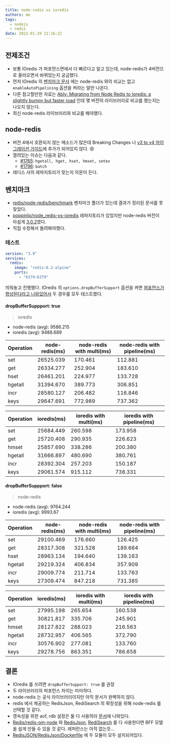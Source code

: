 ```yaml
---
title: node-redis vs ioredis
authors: me
tags:
  - nodejs
  - redis
date: 2022-01-29 22:16:22
---
```


## 전제조건

- 보통 IOredis 가 퍼포먼스면에서 더 빠르다고 알고 있는데, node-redis가 4버전으로 올라오면서 바뀌었는지 궁금했다.
- 먼저 IOredis 의 [벤치마크 문서](https://github.com/luin/ioredis#benchmarks) 에는 node-redis 와의 비교는 없고 `enableAutoPipelining` 옵션을 켜라는 말만 나온다.
- 다른 참고할만한 자료는 [Ably: Migrating from Node Redis to Ioredis: a slightly bumpy but faster road](https://ably.com/blog/migrating-from-node-redis-to-ioredis) 인데 몇 버전의 라이브러리로 비교를 했는지는 나오지 않는다.
- 최신 node-redis 라이브러리와 비교를 해야했다.

## node-redis

- 버전 4에서 호환되지 않는 메소드가 많은데 Breaking Changes 나 [v3 to v4 마이그레이션 가이드](https://github.com/redis/node-redis/blob/master/docs/v3-to-v4.md)에 추가가 되어있지 않다. 😡
- 열려있는 이슈는 다음과 같다.
  - [#1765](https://github.com/redis/node-redis/issues/1765): `hgetall, hget, hset, hmset, setex`
  - [#1796](https://github.com/redis/node-redis/issues/1796): `batch`
- 레디스 사의 레파지토리가 맞는지 의문이 든다.

## 벤치마크

- [redis/node-redis/benchmark](https://github.com/redis/node-redis/tree/master/benchmark) 벤치마크 폴더가 있는데 결과가 정리된 문서를 못 찾았다.
- [poppinlp/node_redis-vs-ioredis](https://github.com/poppinlp/node_redis-vs-ioredis) 레파지토리가 있었지만 node-redis 버전이 아쉽게 [3.0.2](https://github.com/poppinlp/node_redis-vs-ioredis/blob/master/package.json#L26)였다.
- 직접 수정해서 돌려봐야했다.

### 테스트

```yml title="docker-compose.yml"
version: "3.9"
services:
  redis:
    image: "redis:6.2-alpine"
    ports:
      - "6379:6379"
```

띄워놓고 진행했다. IOredis 의 `options.dropBufferSupport` 옵션을 켜면 [퍼포먼스가 향상된다라고 나와있어서](https://github.com/luin/ioredis/blob/master/API.md#new-redisport-host-options) 두 경우를 모두 테스트했다.

#### dropBufferSuppport: true

> ioredis

- node-redis (avg): 9586.215
- ioredis (avg): 9488.689

| Operation | node-redis(ms) | node-redis with multi(ms) | node-redis with pipeline(ms) |
| --------- | -------------- | ------------------------- | ---------------------------- |
| set       | 26525.039      | 170.461                   | 112.881                      |
| get       | 26334.277      | 252.904                   | 183.610                      |
| hset      | 26461.201      | 224.977                   | 133.728                      |
| hgetall   | 31394.670      | 389.773                   | 306.851                      |
| incr      | 28580.127      | 206.482                   | 116.846                      |
| keys      | 29647.691      | 772.989                   | 737.362                      |

| Operation | ioredis(ms) | ioredis with multi(ms) | ioredis with pipeline(ms) |
| --------- | ----------- | ---------------------- | ------------------------- |
| set       | 25684.449   | 260.598                | 173.958                   |
| get       | 25720.408   | 290.935                | 226.623                   |
| hmset     | 25857.690   | 338.286                | 200.380                   |
| hgetall   | 31666.897   | 480.690                | 380.761                   |
| incr      | 28392.304   | 257.203                | 150.187                   |
| keys      | 29061.574   | 915.112                | 738.331                   |

#### dropBufferSuppport: false

> node-redis

- node-redis (avg): 9764.244
- ioredis (avg): 9993.67

| Operation | node-redis(ms) | node-redis with multi(ms) | node-redis with pipeline(ms) |
| --------- | -------------- | ------------------------- | ---------------------------- |
| set       | 29100.469      | 176.660                   | 126.425                      |
| get       | 28317.308      | 321.528                   | 189.664                      |
| hset      | 28963.134      | 194.640                   | 139.163                      |
| hgetall   | 29219.324      | 406.834                   | 357.909                      |
| incr      | 29009.774      | 211.714                   | 133.763                      |
| keys      | 27309.474      | 847.218                   | 731.385                      |

| Operation | ioredis(ms) | ioredis with multi(ms) | ioredis with pipeline(ms) |
| --------- | ----------- | ---------------------- | ------------------------- |
| set       | 27995.198   | 265.654                | 160.538                   |
| get       | 30821.817   | 335.706                | 245.901                   |
| hmset     | 28127.822   | 288.023                | 216.563                   |
| hgetall   | 28732.957   | 406.565                | 372.790                   |
| incr      | 30576.902   | 277.081                | 133.760                   |
| keys      | 29278.756   | 863.351                | 786.658                   |

## 결론

- IOredis 를 쓰려면 `dropBufferSupport: true` 를 권장
- 두 라이브러리의 퍼포먼스 차이는 미미하다.
- node-redis 는 공식 라이브러리이지만 아직 문서가 완벽하지 않다.
- redis 에서 제공하는 RedisJson, RediSearch 의 확장성을 위해 node-redis 를 선택할 것 같다.
- 영속성을 위한 aof, rdb 설정은 둘 다 사용하라 [문서](https://redis.io/topics/persistence#ok-so-what-should-i-use)에 나와있다.
- [Redis/redis-om-node](https://github.com/redis/redis-om-node) 와 [RedisJson](https://oss.redis.com/redisjson/), [RediSearch](https://oss.redis.com/redisearch/) 를 다 사용한다면 BFF 모델을 쉽게 만들 수 있을 것 같다. 레퍼런스는 아직 없는듯...
- [RedisJSON/RedisJson/Dockerfile](https://github.com/RedisJSON/RedisJSON/blob/master/Dockerfile) 에 두 모듈이 모두 설치되어있다.
